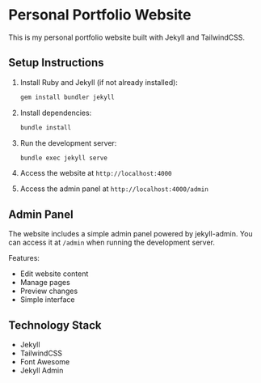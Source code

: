 # Personal Portfolio Website

This is my personal portfolio website built with Jekyll and TailwindCSS.

## Setup Instructions

1. Install Ruby and Jekyll (if not already installed):
   ```bash
   gem install bundler jekyll
   ```

2. Install dependencies:
   ```bash
   bundle install
   ```

3. Run the development server:
   ```bash
   bundle exec jekyll serve
   ```

4. Access the website at `http://localhost:4000`

5. Access the admin panel at `http://localhost:4000/admin`

## Admin Panel

The website includes a simple admin panel powered by jekyll-admin. You can access it at `/admin` when running the development server.

Features:
- Edit website content
- Manage pages
- Preview changes
- Simple interface

## Technology Stack
- Jekyll
- TailwindCSS
- Font Awesome
- Jekyll Admin
